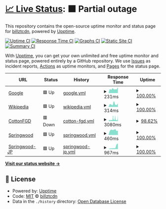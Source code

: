 # [📈 Live Status](https://billztcdn.github.io/monitor-website): <!--live status--> **🟧 Partial outage**

This repository contains the open-source uptime monitor and status page for [billztcdn](https://billztcdn.github.io/monitor-website), powered by [Upptime](https://github.com/upptime/upptime).

[![Uptime CI](https://github.com/billztcdn/monitor-website/workflows/Uptime%20CI/badge.svg)](https://github.com/billztcdn/monitor-website/actions?query=workflow%3A%22Uptime+CI%22)
[![Response Time CI](https://github.com/billztcdn/monitor-website/workflows/Response%20Time%20CI/badge.svg)](https://github.com/billztcdn/monitor-website/actions?query=workflow%3A%22Response+Time+CI%22)
[![Graphs CI](https://github.com/billztcdn/monitor-website/workflows/Graphs%20CI/badge.svg)](https://github.com/billztcdn/monitor-website/actions?query=workflow%3A%22Graphs+CI%22)
[![Static Site CI](https://github.com/billztcdn/monitor-website/workflows/Static%20Site%20CI/badge.svg)](https://github.com/billztcdn/monitor-website/actions?query=workflow%3A%22Static+Site+CI%22)
[![Summary CI](https://github.com/billztcdn/monitor-website/workflows/Summary%20CI/badge.svg)](https://github.com/billztcdn/monitor-website/actions?query=workflow%3A%22Summary+CI%22)

With [Upptime](https://upptime.js.org), you can get your own unlimited and free uptime monitor and status page, powered entirely by a GitHub repository. We use [Issues](https://github.com/billztcdn/monitor-website/issues) as incident reports, [Actions](https://github.com/billztcdn/monitor-website/actions) as uptime monitors, and [Pages](https://billztcdn.github.io/monitor-website) for the status page.

<!--start: status pages-->
<!-- This summary is generated by Upptime (https://github.com/upptime/upptime) -->
<!-- Do not edit this manually, your changes will be overwritten -->
<!-- prettier-ignore -->
| URL | Status | History | Response Time | Uptime |
| --- | ------ | ------- | ------------- | ------ |
| <img alt="" src="https://favicons.githubusercontent.com/www.google.com" height="13"> [Google](https://www.google.com) | 🟩 Up | [google.yml](https://github.com/billztcdn/monitor-website/commits/HEAD/history/google.yml) | <details><summary><img alt="Response time graph" src="./graphs/google/response-time-week.png" height="20"> 231ms</summary><br><a href="https://billztcdn.github.io/monitor-website/history/google"><img alt="Response time 175" src="https://img.shields.io/endpoint?url=https%3A%2F%2Fraw.githubusercontent.com%2Fbillztcdn%2Fmonitor-website%2FHEAD%2Fapi%2Fgoogle%2Fresponse-time.json"></a><br><a href="https://billztcdn.github.io/monitor-website/history/google"><img alt="24-hour response time 328" src="https://img.shields.io/endpoint?url=https%3A%2F%2Fraw.githubusercontent.com%2Fbillztcdn%2Fmonitor-website%2FHEAD%2Fapi%2Fgoogle%2Fresponse-time-day.json"></a><br><a href="https://billztcdn.github.io/monitor-website/history/google"><img alt="7-day response time 231" src="https://img.shields.io/endpoint?url=https%3A%2F%2Fraw.githubusercontent.com%2Fbillztcdn%2Fmonitor-website%2FHEAD%2Fapi%2Fgoogle%2Fresponse-time-week.json"></a><br><a href="https://billztcdn.github.io/monitor-website/history/google"><img alt="30-day response time 249" src="https://img.shields.io/endpoint?url=https%3A%2F%2Fraw.githubusercontent.com%2Fbillztcdn%2Fmonitor-website%2FHEAD%2Fapi%2Fgoogle%2Fresponse-time-month.json"></a><br><a href="https://billztcdn.github.io/monitor-website/history/google"><img alt="1-year response time 175" src="https://img.shields.io/endpoint?url=https%3A%2F%2Fraw.githubusercontent.com%2Fbillztcdn%2Fmonitor-website%2FHEAD%2Fapi%2Fgoogle%2Fresponse-time-year.json"></a></details> | <details><summary><a href="https://billztcdn.github.io/monitor-website/history/google">100.00%</a></summary><a href="https://billztcdn.github.io/monitor-website/history/google"><img alt="All-time uptime 100.00%" src="https://img.shields.io/endpoint?url=https%3A%2F%2Fraw.githubusercontent.com%2Fbillztcdn%2Fmonitor-website%2FHEAD%2Fapi%2Fgoogle%2Fuptime.json"></a><br><a href="https://billztcdn.github.io/monitor-website/history/google"><img alt="24-hour uptime 100.00%" src="https://img.shields.io/endpoint?url=https%3A%2F%2Fraw.githubusercontent.com%2Fbillztcdn%2Fmonitor-website%2FHEAD%2Fapi%2Fgoogle%2Fuptime-day.json"></a><br><a href="https://billztcdn.github.io/monitor-website/history/google"><img alt="7-day uptime 100.00%" src="https://img.shields.io/endpoint?url=https%3A%2F%2Fraw.githubusercontent.com%2Fbillztcdn%2Fmonitor-website%2FHEAD%2Fapi%2Fgoogle%2Fuptime-week.json"></a><br><a href="https://billztcdn.github.io/monitor-website/history/google"><img alt="30-day uptime 100.00%" src="https://img.shields.io/endpoint?url=https%3A%2F%2Fraw.githubusercontent.com%2Fbillztcdn%2Fmonitor-website%2FHEAD%2Fapi%2Fgoogle%2Fuptime-month.json"></a><br><a href="https://billztcdn.github.io/monitor-website/history/google"><img alt="1-year uptime 100.00%" src="https://img.shields.io/endpoint?url=https%3A%2F%2Fraw.githubusercontent.com%2Fbillztcdn%2Fmonitor-website%2FHEAD%2Fapi%2Fgoogle%2Fuptime-year.json"></a></details>
| <img alt="" src="https://favicons.githubusercontent.com/en.wikipedia.org" height="13"> [Wikipedia](https://en.wikipedia.org) | 🟩 Up | [wikipedia.yml](https://github.com/billztcdn/monitor-website/commits/HEAD/history/wikipedia.yml) | <details><summary><img alt="Response time graph" src="./graphs/wikipedia/response-time-week.png" height="20"> 314ms</summary><br><a href="https://billztcdn.github.io/monitor-website/history/wikipedia"><img alt="Response time 238" src="https://img.shields.io/endpoint?url=https%3A%2F%2Fraw.githubusercontent.com%2Fbillztcdn%2Fmonitor-website%2FHEAD%2Fapi%2Fwikipedia%2Fresponse-time.json"></a><br><a href="https://billztcdn.github.io/monitor-website/history/wikipedia"><img alt="24-hour response time 373" src="https://img.shields.io/endpoint?url=https%3A%2F%2Fraw.githubusercontent.com%2Fbillztcdn%2Fmonitor-website%2FHEAD%2Fapi%2Fwikipedia%2Fresponse-time-day.json"></a><br><a href="https://billztcdn.github.io/monitor-website/history/wikipedia"><img alt="7-day response time 314" src="https://img.shields.io/endpoint?url=https%3A%2F%2Fraw.githubusercontent.com%2Fbillztcdn%2Fmonitor-website%2FHEAD%2Fapi%2Fwikipedia%2Fresponse-time-week.json"></a><br><a href="https://billztcdn.github.io/monitor-website/history/wikipedia"><img alt="30-day response time 271" src="https://img.shields.io/endpoint?url=https%3A%2F%2Fraw.githubusercontent.com%2Fbillztcdn%2Fmonitor-website%2FHEAD%2Fapi%2Fwikipedia%2Fresponse-time-month.json"></a><br><a href="https://billztcdn.github.io/monitor-website/history/wikipedia"><img alt="1-year response time 238" src="https://img.shields.io/endpoint?url=https%3A%2F%2Fraw.githubusercontent.com%2Fbillztcdn%2Fmonitor-website%2FHEAD%2Fapi%2Fwikipedia%2Fresponse-time-year.json"></a></details> | <details><summary><a href="https://billztcdn.github.io/monitor-website/history/wikipedia">100.00%</a></summary><a href="https://billztcdn.github.io/monitor-website/history/wikipedia"><img alt="All-time uptime 100.00%" src="https://img.shields.io/endpoint?url=https%3A%2F%2Fraw.githubusercontent.com%2Fbillztcdn%2Fmonitor-website%2FHEAD%2Fapi%2Fwikipedia%2Fuptime.json"></a><br><a href="https://billztcdn.github.io/monitor-website/history/wikipedia"><img alt="24-hour uptime 100.00%" src="https://img.shields.io/endpoint?url=https%3A%2F%2Fraw.githubusercontent.com%2Fbillztcdn%2Fmonitor-website%2FHEAD%2Fapi%2Fwikipedia%2Fuptime-day.json"></a><br><a href="https://billztcdn.github.io/monitor-website/history/wikipedia"><img alt="7-day uptime 100.00%" src="https://img.shields.io/endpoint?url=https%3A%2F%2Fraw.githubusercontent.com%2Fbillztcdn%2Fmonitor-website%2FHEAD%2Fapi%2Fwikipedia%2Fuptime-week.json"></a><br><a href="https://billztcdn.github.io/monitor-website/history/wikipedia"><img alt="30-day uptime 100.00%" src="https://img.shields.io/endpoint?url=https%3A%2F%2Fraw.githubusercontent.com%2Fbillztcdn%2Fmonitor-website%2FHEAD%2Fapi%2Fwikipedia%2Fuptime-month.json"></a><br><a href="https://billztcdn.github.io/monitor-website/history/wikipedia"><img alt="1-year uptime 100.00%" src="https://img.shields.io/endpoint?url=https%3A%2F%2Fraw.githubusercontent.com%2Fbillztcdn%2Fmonitor-website%2FHEAD%2Fapi%2Fwikipedia%2Fuptime-year.json"></a></details>
| <img alt="" src="https://favicons.githubusercontent.com/cottonfgd.org" height="13"> [CottonFGD](https://cottonfgd.org) | 🟥 Down | [cotton-fgd.yml](https://github.com/billztcdn/monitor-website/commits/HEAD/history/cotton-fgd.yml) | <details><summary><img alt="Response time graph" src="./graphs/cotton-fgd/response-time-week.png" height="20"> 3080ms</summary><br><a href="https://billztcdn.github.io/monitor-website/history/cotton-fgd"><img alt="Response time 2267" src="https://img.shields.io/endpoint?url=https%3A%2F%2Fraw.githubusercontent.com%2Fbillztcdn%2Fmonitor-website%2FHEAD%2Fapi%2Fcotton-fgd%2Fresponse-time.json"></a><br><a href="https://billztcdn.github.io/monitor-website/history/cotton-fgd"><img alt="24-hour response time 4179" src="https://img.shields.io/endpoint?url=https%3A%2F%2Fraw.githubusercontent.com%2Fbillztcdn%2Fmonitor-website%2FHEAD%2Fapi%2Fcotton-fgd%2Fresponse-time-day.json"></a><br><a href="https://billztcdn.github.io/monitor-website/history/cotton-fgd"><img alt="7-day response time 3080" src="https://img.shields.io/endpoint?url=https%3A%2F%2Fraw.githubusercontent.com%2Fbillztcdn%2Fmonitor-website%2FHEAD%2Fapi%2Fcotton-fgd%2Fresponse-time-week.json"></a><br><a href="https://billztcdn.github.io/monitor-website/history/cotton-fgd"><img alt="30-day response time 2496" src="https://img.shields.io/endpoint?url=https%3A%2F%2Fraw.githubusercontent.com%2Fbillztcdn%2Fmonitor-website%2FHEAD%2Fapi%2Fcotton-fgd%2Fresponse-time-month.json"></a><br><a href="https://billztcdn.github.io/monitor-website/history/cotton-fgd"><img alt="1-year response time 2267" src="https://img.shields.io/endpoint?url=https%3A%2F%2Fraw.githubusercontent.com%2Fbillztcdn%2Fmonitor-website%2FHEAD%2Fapi%2Fcotton-fgd%2Fresponse-time-year.json"></a></details> | <details><summary><a href="https://billztcdn.github.io/monitor-website/history/cotton-fgd">98.62%</a></summary><a href="https://billztcdn.github.io/monitor-website/history/cotton-fgd"><img alt="All-time uptime 84.22%" src="https://img.shields.io/endpoint?url=https%3A%2F%2Fraw.githubusercontent.com%2Fbillztcdn%2Fmonitor-website%2FHEAD%2Fapi%2Fcotton-fgd%2Fuptime.json"></a><br><a href="https://billztcdn.github.io/monitor-website/history/cotton-fgd"><img alt="24-hour uptime 94.89%" src="https://img.shields.io/endpoint?url=https%3A%2F%2Fraw.githubusercontent.com%2Fbillztcdn%2Fmonitor-website%2FHEAD%2Fapi%2Fcotton-fgd%2Fuptime-day.json"></a><br><a href="https://billztcdn.github.io/monitor-website/history/cotton-fgd"><img alt="7-day uptime 98.62%" src="https://img.shields.io/endpoint?url=https%3A%2F%2Fraw.githubusercontent.com%2Fbillztcdn%2Fmonitor-website%2FHEAD%2Fapi%2Fcotton-fgd%2Fuptime-week.json"></a><br><a href="https://billztcdn.github.io/monitor-website/history/cotton-fgd"><img alt="30-day uptime 57.10%" src="https://img.shields.io/endpoint?url=https%3A%2F%2Fraw.githubusercontent.com%2Fbillztcdn%2Fmonitor-website%2FHEAD%2Fapi%2Fcotton-fgd%2Fuptime-month.json"></a><br><a href="https://billztcdn.github.io/monitor-website/history/cotton-fgd"><img alt="1-year uptime 84.22%" src="https://img.shields.io/endpoint?url=https%3A%2F%2Fraw.githubusercontent.com%2Fbillztcdn%2Fmonitor-website%2FHEAD%2Fapi%2Fcotton-fgd%2Fuptime-year.json"></a></details>
| <img alt="" src="https://favicons.githubusercontent.com/springwood.me" height="13"> [Springwood](https://springwood.me) | 🟩 Up | [springwood.yml](https://github.com/billztcdn/monitor-website/commits/HEAD/history/springwood.yml) | <details><summary><img alt="Response time graph" src="./graphs/springwood/response-time-week.png" height="20"> 460ms</summary><br><a href="https://billztcdn.github.io/monitor-website/history/springwood"><img alt="Response time 1034" src="https://img.shields.io/endpoint?url=https%3A%2F%2Fraw.githubusercontent.com%2Fbillztcdn%2Fmonitor-website%2FHEAD%2Fapi%2Fspringwood%2Fresponse-time.json"></a><br><a href="https://billztcdn.github.io/monitor-website/history/springwood"><img alt="24-hour response time 423" src="https://img.shields.io/endpoint?url=https%3A%2F%2Fraw.githubusercontent.com%2Fbillztcdn%2Fmonitor-website%2FHEAD%2Fapi%2Fspringwood%2Fresponse-time-day.json"></a><br><a href="https://billztcdn.github.io/monitor-website/history/springwood"><img alt="7-day response time 460" src="https://img.shields.io/endpoint?url=https%3A%2F%2Fraw.githubusercontent.com%2Fbillztcdn%2Fmonitor-website%2FHEAD%2Fapi%2Fspringwood%2Fresponse-time-week.json"></a><br><a href="https://billztcdn.github.io/monitor-website/history/springwood"><img alt="30-day response time 465" src="https://img.shields.io/endpoint?url=https%3A%2F%2Fraw.githubusercontent.com%2Fbillztcdn%2Fmonitor-website%2FHEAD%2Fapi%2Fspringwood%2Fresponse-time-month.json"></a><br><a href="https://billztcdn.github.io/monitor-website/history/springwood"><img alt="1-year response time 1034" src="https://img.shields.io/endpoint?url=https%3A%2F%2Fraw.githubusercontent.com%2Fbillztcdn%2Fmonitor-website%2FHEAD%2Fapi%2Fspringwood%2Fresponse-time-year.json"></a></details> | <details><summary><a href="https://billztcdn.github.io/monitor-website/history/springwood">100.00%</a></summary><a href="https://billztcdn.github.io/monitor-website/history/springwood"><img alt="All-time uptime 92.84%" src="https://img.shields.io/endpoint?url=https%3A%2F%2Fraw.githubusercontent.com%2Fbillztcdn%2Fmonitor-website%2FHEAD%2Fapi%2Fspringwood%2Fuptime.json"></a><br><a href="https://billztcdn.github.io/monitor-website/history/springwood"><img alt="24-hour uptime 100.00%" src="https://img.shields.io/endpoint?url=https%3A%2F%2Fraw.githubusercontent.com%2Fbillztcdn%2Fmonitor-website%2FHEAD%2Fapi%2Fspringwood%2Fuptime-day.json"></a><br><a href="https://billztcdn.github.io/monitor-website/history/springwood"><img alt="7-day uptime 100.00%" src="https://img.shields.io/endpoint?url=https%3A%2F%2Fraw.githubusercontent.com%2Fbillztcdn%2Fmonitor-website%2FHEAD%2Fapi%2Fspringwood%2Fuptime-week.json"></a><br><a href="https://billztcdn.github.io/monitor-website/history/springwood"><img alt="30-day uptime 99.94%" src="https://img.shields.io/endpoint?url=https%3A%2F%2Fraw.githubusercontent.com%2Fbillztcdn%2Fmonitor-website%2FHEAD%2Fapi%2Fspringwood%2Fuptime-month.json"></a><br><a href="https://billztcdn.github.io/monitor-website/history/springwood"><img alt="1-year uptime 92.84%" src="https://img.shields.io/endpoint?url=https%3A%2F%2Fraw.githubusercontent.com%2Fbillztcdn%2Fmonitor-website%2FHEAD%2Fapi%2Fspringwood%2Fuptime-year.json"></a></details>
| <img alt="" src="https://favicons.githubusercontent.com/jp.springwood.me" height="13"> [Springwood-JP](https://jp.springwood.me) | 🟩 Up | [springwood-jp.yml](https://github.com/billztcdn/monitor-website/commits/HEAD/history/springwood-jp.yml) | <details><summary><img alt="Response time graph" src="./graphs/springwood-jp/response-time-week.png" height="20"> 967ms</summary><br><a href="https://billztcdn.github.io/monitor-website/history/springwood-jp"><img alt="Response time 1781" src="https://img.shields.io/endpoint?url=https%3A%2F%2Fraw.githubusercontent.com%2Fbillztcdn%2Fmonitor-website%2FHEAD%2Fapi%2Fspringwood-jp%2Fresponse-time.json"></a><br><a href="https://billztcdn.github.io/monitor-website/history/springwood-jp"><img alt="24-hour response time 2682" src="https://img.shields.io/endpoint?url=https%3A%2F%2Fraw.githubusercontent.com%2Fbillztcdn%2Fmonitor-website%2FHEAD%2Fapi%2Fspringwood-jp%2Fresponse-time-day.json"></a><br><a href="https://billztcdn.github.io/monitor-website/history/springwood-jp"><img alt="7-day response time 967" src="https://img.shields.io/endpoint?url=https%3A%2F%2Fraw.githubusercontent.com%2Fbillztcdn%2Fmonitor-website%2FHEAD%2Fapi%2Fspringwood-jp%2Fresponse-time-week.json"></a><br><a href="https://billztcdn.github.io/monitor-website/history/springwood-jp"><img alt="30-day response time 2607" src="https://img.shields.io/endpoint?url=https%3A%2F%2Fraw.githubusercontent.com%2Fbillztcdn%2Fmonitor-website%2FHEAD%2Fapi%2Fspringwood-jp%2Fresponse-time-month.json"></a><br><a href="https://billztcdn.github.io/monitor-website/history/springwood-jp"><img alt="1-year response time 1781" src="https://img.shields.io/endpoint?url=https%3A%2F%2Fraw.githubusercontent.com%2Fbillztcdn%2Fmonitor-website%2FHEAD%2Fapi%2Fspringwood-jp%2Fresponse-time-year.json"></a></details> | <details><summary><a href="https://billztcdn.github.io/monitor-website/history/springwood-jp">100.00%</a></summary><a href="https://billztcdn.github.io/monitor-website/history/springwood-jp"><img alt="All-time uptime 99.95%" src="https://img.shields.io/endpoint?url=https%3A%2F%2Fraw.githubusercontent.com%2Fbillztcdn%2Fmonitor-website%2FHEAD%2Fapi%2Fspringwood-jp%2Fuptime.json"></a><br><a href="https://billztcdn.github.io/monitor-website/history/springwood-jp"><img alt="24-hour uptime 100.00%" src="https://img.shields.io/endpoint?url=https%3A%2F%2Fraw.githubusercontent.com%2Fbillztcdn%2Fmonitor-website%2FHEAD%2Fapi%2Fspringwood-jp%2Fuptime-day.json"></a><br><a href="https://billztcdn.github.io/monitor-website/history/springwood-jp"><img alt="7-day uptime 100.00%" src="https://img.shields.io/endpoint?url=https%3A%2F%2Fraw.githubusercontent.com%2Fbillztcdn%2Fmonitor-website%2FHEAD%2Fapi%2Fspringwood-jp%2Fuptime-week.json"></a><br><a href="https://billztcdn.github.io/monitor-website/history/springwood-jp"><img alt="30-day uptime 99.90%" src="https://img.shields.io/endpoint?url=https%3A%2F%2Fraw.githubusercontent.com%2Fbillztcdn%2Fmonitor-website%2FHEAD%2Fapi%2Fspringwood-jp%2Fuptime-month.json"></a><br><a href="https://billztcdn.github.io/monitor-website/history/springwood-jp"><img alt="1-year uptime 99.95%" src="https://img.shields.io/endpoint?url=https%3A%2F%2Fraw.githubusercontent.com%2Fbillztcdn%2Fmonitor-website%2FHEAD%2Fapi%2Fspringwood-jp%2Fuptime-year.json"></a></details>

<!--end: status pages-->

[**Visit our status website →**](https://billztcdn.github.io/monitor-website)

## 📄 License

- Powered by: [Upptime](https://github.com/upptime/upptime)
- Code: [MIT](./LICENSE) © [billztcdn](https://billztcdn.github.io/monitor-website)
- Data in the `./history` directory: [Open Database License](https://opendatacommons.org/licenses/odbl/1-0/)
